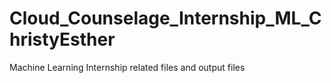 # Cloud_Counselage_Internship_ML_ChristyEsther
Machine Learning Internship related files and output files
